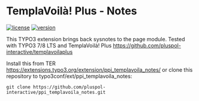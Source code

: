 TemplaVoilà! Plus - Notes
=========================

[![license](https://img.shields.io/github/license/pluspol-interactive/typo3-ppi_templavoila_notes.svg)](https://www.gnu.org/licenses/old-licenses/gpl-2.0-standalone.html)
[![version](https://img.shields.io/badge/TER_version-0.2.0-green.svg)](https://typo3.org/extensions/repository/view/ppi_templavoila_notes)

This TYPO3 extension brings back sysnotes to the page module. Tested with TYPO3 7/8 LTS and TemplaVoilà! Plus
https://github.com/pluspol-interactive/templavoilaplus

Install this from TER https://extensions.typo3.org/extension/ppi_templavoila_notes/
or clone this repository to typo3conf/ext/ppi_templavoila_notes:

```
git clone https://github.com/pluspol-interactive/ppi_templavoila_notes.git
```

